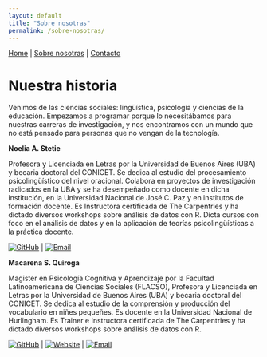 ```yaml
---
layout: default
title: "Sobre nosotras"
permalink: /sobre-nosotras/
---
```


[Home](/) | [Sobre nosotras](/sobre-nosotras/) | [Contacto](/contacto/)


# Nuestra historia

Venimos de las ciencias sociales: lingüística, psicología y ciencias de la educación. Empezamos a programar porque lo necesitábamos para nuestras carreras de investigación, y nos encontramos con un mundo que no está pensado para personas que no vengan de la tecnología.


**Noelia A. Stetie** 

Profesora y Licenciada en Letras por la Universidad de Buenos Aires (UBA) y becaria doctoral del CONICET. Se dedica al estudio del procesamiento psicolingüístico del nivel oracional. Colabora en proyectos de investigación radicados en la UBA y se ha desempeñado como docente en dicha institución, en la Universidad Nacional de José C. Paz y en institutos de formación docente. Es Instructora certificada de The Carpentries y ha dictado diversos workshops sobre análisis de datos con R. Dicta cursos con foco en el análisis de datos y en la aplicación de teorías psicolingüísticas a la práctica docente. 

[![GitHub](https://img.shields.io/badge/GitHub-181717?style=for-the-badge&logo=github&logoColor=white)](https://github.com/noestetie) | [![Email](https://img.shields.io/badge/Email-D14836?style=for-the-badge&logo=gmail&logoColor=white)](mailto:nstetie@gmail.com)



**Macarena S. Quiroga**

Magister en Psicología Cognitiva y Aprendizaje por la Facultad Latinoamericana de Ciencias Sociales (FLACSO), Profesora y Licenciada en Letras por la Universidad de Buenos Aires (UBA) y becaria doctoral del CONICET. Se dedica al estudio de la comprensión y producción del vocabulario en niñes pequeñes. Es docente en la Universidad Nacional de Hurlingham. Es Trainer e Instructora certificada de The Carpentries y ha dictado diversos workshops sobre análisis de datos con R.

[![GitHub](https://img.shields.io/badge/GitHub-181717?style=for-the-badge&logo=github&logoColor=white)](https://github.com/msquiroga89) | [![Website](https://img.shields.io/badge/Sitio_web-217346?style=for-the-badge&logo=internet-explorer&logoColor=white)](https://macarenaquiroga.com) | [![Email](https://img.shields.io/badge/Email-D14836?style=for-the-badge&logo=gmail&logoColor=white)](mailto:hola@macarenaquiroga.com)
